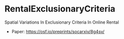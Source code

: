 # RentalExclusionaryCriteria
Spatial Variations In Exclusionary Criteria In Online Rental

- Paper: https://osf.io/preprints/socarxiv/8g4sv/
